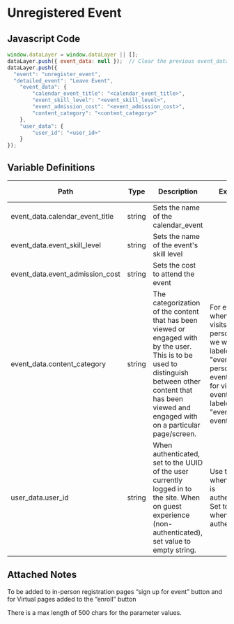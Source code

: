 # Unregistered Event

### 

## Javascript Code
```js
window.dataLayer = window.dataLayer || [];
dataLayer.push({ event_data: null });  // Clear the previous event_data object.
dataLayer.push({
  "event": "unregister_event",
  "detailed_event": "Leave Event",
    "event_data": {
        "calendar_event_title": "<calendar_event_title>",
        "event_skill_level": "<event_skill_level>",
        "event_admission_cost": "<event_admission_cost>",
        "content_category": "<content_category>"
    },
    "user_data": {
        "user_id": "<user_id>"
    }
});
```

## Variable Definitions

|Path|Type|Description|Example|Pattern|Min Length|Max Length|Minimum|Maximum|Multiple Of|
| --- | --- | --- | --- | --- | --- | --- | --- | --- | --- |
|event_data.calendar_event_title|string|Sets the name of the calendar\_event||||||||
|event_data.event_skill_level|string|Sets the name of the event's skill level||||||||
|event_data.event_admission_cost|string|Sets the cost to attend the event||||||||
|event_data.content_category|string|The categorization of the content that has been viewed or engaged with by the user. This is to be used to distinguish between other content that has been viewed and engaged with on a particular page/screen.|For events, when a user visits an in-person event, we want this labeled as "events:in-person events," and for virtual events, labeled as "events:virtual event.|||||||
|user_data.user_id|string|When authenticated, set to the UUID of the user currently logged in to the site. When on guest experience \(non-authenticated\), set value to empty string.|Use the UUID when a user is authenticated. Set to empty when not authenticated.|||||||

## Attached Notes
<p>To be added to  in-person registration pages “sign up for event” button and for Virtual pages added to the “enroll” button</p>
<p>There is a max length of 500 chars for the parameter values.</p>
